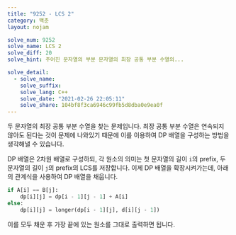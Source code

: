```yaml
---
title: "9252 - LCS 2"
category: 백준
layout: nojam

solve_num: 9252
solve_name: LCS 2
solve_diff: 20
solve_hint: 주어진 문자열의 부분 문자열의 최장 공통 부분 수열의...

solve_detail:
  - solve_name:
    solve_suffix:
    solve_lang: C++
    solve_date: "2021-02-26 22:05:11"
    solve_share: 104bf8f3ca6946c99fb5d8dba0e9ea0f
---
```


두 문자열의 최장 공통 부분 수열을 찾는 문제입니다. 최장 공통 부분 수열은 연속되지 않아도 된다는 것이 문제에 나와있기 때문에 이를 이용하여 DP 배열을 구성하는 방법을 생각해낼 수 있습니다.

DP 배열은 2차원 배열로 구성하되, 각 원소의 의미는 첫 문자열의 길이 `i`의 prefix, 두 문자열의 길이 `j`의 prefix의 LCS를 저장합니다. 이제 DP 배열을 확장시켜가는데, 아래의 관계식을 사용하여 DP 배열을 채웁니다.

```python
if A[i] == B[j]:
    dp[i][j] = dp[i - 1][j - 1] + A[i]
else:
    dp[i][j] = longer(dp[i - 1][j], d[i][j - 1])
```

이를 모두 채운 후 가장 끝에 있는 원소를 그대로 출력하면 됩니다.
